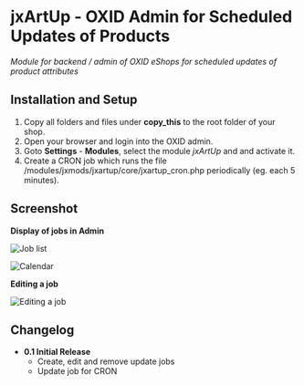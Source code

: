 # jxArtUp - OXID Admin for Scheduled Updates of Products

*Module for backend / admin of OXID eShops for scheduled updates of product attributes*

## Installation and Setup
1. Copy all folders and files under **copy\_this** to the root folder of your shop.
2. Open your browser and login into the OXID admin.
3. Goto **Settings** - **Modules**, select the module _jxArtUp_ and and activate it.
4. Create a CRON job which runs the file /modules/jxmods/jxartup/core/jxartup_cron.php periodically (eg. each 5 minutes).

## Screenshot

**Display of jobs in Admin**

![Job list](https://github.com/job963/jxArtUp/raw/master/docs/img/jxartup_main.png)

![Calendar](https://github.com/job963/jxArtUp/raw/master/docs/img/jxartup_calendar.png)

**Editing a job**

![Editing a job](https://github.com/job963/jxArtUp/raw/master/docs/img/jxartup_edit.png)

## Changelog

* **0.1 Initial Release**
  * Create, edit and remove update jobs
  * Update job for CRON
  